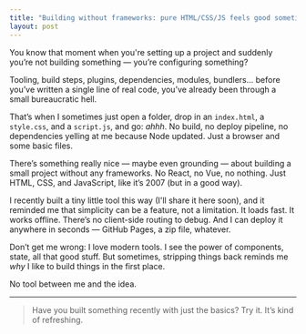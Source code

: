 ```yaml
---
title: "Building without frameworks: pure HTML/CSS/JS feels good sometimes"
layout: post
---
```


You know that moment when you're setting up a project and suddenly you’re not building something — you’re configuring something?

Tooling, build steps, plugins, dependencies, modules, bundlers… before you’ve written a single line of real code, you’ve already been through a small bureaucratic hell.

That’s when I sometimes just open a folder, drop in an `index.html`, a `style.css`, and a `script.js`, and go: _ahhh_. No build, no deploy pipeline, no dependencies yelling at me because Node updated. Just a browser and some basic files.

There’s something really nice — maybe even grounding — about building a small project without any frameworks. No React, no Vue, no nothing. Just HTML, CSS, and JavaScript, like it’s 2007 (but in a good way).

I recently built a tiny little tool this way (I'll share it here soon), and it reminded me that simplicity can be a feature, not a limitation. It loads fast. It works offline. There’s no client-side routing to debug. And I can deploy it anywhere in seconds — GitHub Pages, a zip file, whatever.

Don’t get me wrong: I love modern tools. I see the power of components, state, all that good stuff. But sometimes, stripping things back reminds me _why_ I like to build things in the first place.

No tool between me and the idea.

---

> Have you built something recently with just the basics? Try it. It’s kind of refreshing.
